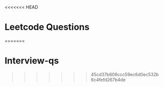 <<<<<<< HEAD
# Leetcode Questions
=======
# Interview-qs
>>>>>>> 45cd37b606ccc59ec6d0ec532b6c4fefd267b4de
